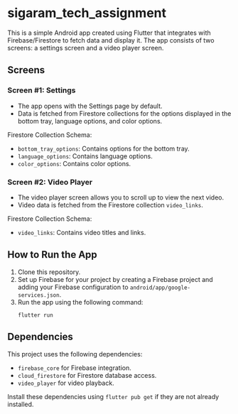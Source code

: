 # sigaram_tech_assignment

This is a simple Android app created using Flutter that integrates with Firebase/Firestore to fetch data and display it. The app consists of two screens: a settings screen and a video player screen.

## Screens

### Screen #1: Settings

- The app opens with the Settings page by default.
- Data is fetched from Firestore collections for the options displayed in the bottom tray, language options, and color options.

Firestore Collection Schema:
- `bottom_tray_options`: Contains options for the bottom tray.
- `language_options`: Contains language options.
- `color_options`: Contains color options.

### Screen #2: Video Player

- The video player screen allows you to scroll up to view the next video.
- Video data is fetched from the Firestore collection `video_links`.

Firestore Collection Schema:
- `video_links`: Contains video titles and links.

## How to Run the App

1. Clone this repository.
2. Set up Firebase for your project by creating a Firebase project and adding your Firebase configuration to `android/app/google-services.json`.
3. Run the app using the following command:
   ```
   flutter run
   ```

## Dependencies

This project uses the following dependencies:

- `firebase_core` for Firebase integration.
- `cloud_firestore` for Firestore database access.
- `video_player` for video playback.

Install these dependencies using `flutter pub get` if they are not already installed.


